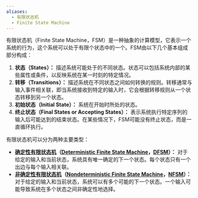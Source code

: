 ```yaml
---
aliases:
  - 有限状态机
  - Finite State Machine
---
```

有限状态机（Finite State Machine，FSM）是一种抽象的计算模型，它表示一个系统的行为，这个系统可以处于有限个状态中的一个。FSM由以下几个基本组成部分构成：

1. **状态（States）：** 描述系统可能处于的不同状态。状态可以包括系统内部的某些属性或条件，以反映系统在某一时刻的特定情况。
2. **转移（Transitions）：** 描述系统在不同状态之间如何转换的规则。转移通常与输入事件相关联，即当系统接收到特定的输入时，它会根据转移规则从一个状态转移到另一个状态。
3. **初始状态（Initial State）：** 系统在开始时所处的状态。
4. **终止状态（Final States or Accepting States）：** 表示系统执行特定序列的输入后可能达到的结束状态。在某些情况下，FSM可能没有终止状态，而是一直循环执行。

有限状态机可以分为两种主要类型：

- **[确定性有限状态机](DFA.md)（[Deterministic Finite State Machine](DFA.md)，[DFSM](DFA.md)）：** 对于给定的输入和当前状态，系统具有唯一确定的下一个状态。每个状态只有一个出边与每个输入相关联。
- **[非确定性有限状态机](NFA.md)（[Nondeterministic Finite State Machine](NFA.md)，[NFSM](NFA.md)）：** 对于给定的输入和当前状态，系统可以有多个可能的下一个状态。一个输入可能导致系统在多个状态之间非确定性地选择。